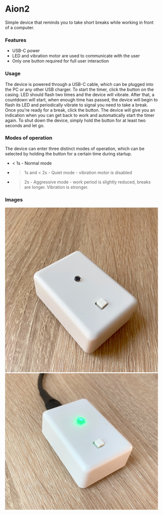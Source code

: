 # Aion2
Simple device that reminds you to take short breaks while working in front of a computer. 

### Features
* USB-C power
* LED and vibration motor are used to communicate with the user
* Only one button required for full user interaction


### Usage

The device is powered through a USB-C cable, which can be plugged into the PC or any other USB charger. To start the timer, click the button on the casing. LED should flash two times and the device will vibrate. After that, a countdown will start, when enough time has passed, the device will begin to flash its LED and periodically vibrate to signal you need to take a break. Once you're ready for a break, click the button. The device will give you an indication when you can get back to work and automatically start the timer again. To shut down the device, simply hold the button for at least two seconds and let go.

### Modes of operation
The device can enter three distinct modes of operation, which can be selected by holding the button for a certain time during startup.
* < 1s - Normal mode
* > 1s and < 2s - Quiet mode - vibration motor is disabled
* > 2s - Aggressive mode - work period is slightly reduced, breaks are longer. Vibration is stronger. 


### Images

![img1](img/img1.jpg)
![img2](img/img2.jpg)
